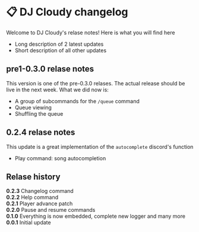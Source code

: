 # 📋 DJ Cloudy changelog
Welcome to DJ Cloudy's relase notes! Here is what you will find here
- Long description of 2 latest updates
- Short description of all other updates

## pre1-0.3.0 relase notes
This version is one of the pre-0.3.0 relases. The actual release should be live in the next week. What we did now is:
- A group of subcommands for the `/queue` command
- Queue viewing
- Shuffling the queue

## 0.2.4 relase notes
This update is a great implementation of the `autocomplete` discord's function
- Play command: song autocompletion 


## Relase history
**0.2.3** Changelog command <br/>
**0.2.2** Help command <br/>
**0.2.1** Player advance patch <br/>
**0.2.0** Pause and resume commands <br/>
**0.1.0** Everything is now embedded, complete new logger and many more <br/>
**0.0.1** Initial update
